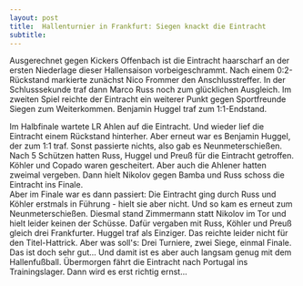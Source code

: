 ```yaml
---
layout: post
title:  Hallenturnier in Frankfurt: Siegen knackt die Eintracht
subtitle:  
---
```


Ausgerechnet gegen Kickers Offenbach ist die Eintracht haarscharf an der ersten Niederlage dieser Hallensaison vorbeigeschrammt. Nach einem 0:2-Rückstand markierte zunächst Nico Frommer den Anschlusstreffer. In der Schlusssekunde traf dann Marco Russ noch zum glücklichen Ausgleich. Im zweiten Spiel reichte der Eintracht ein weiterer Punkt gegen Sportfreunde Siegen zum Weiterkommen. Benjamin Huggel traf zum 1:1-Endstand. 

Im Halbfinale wartete LR Ahlen auf die Eintracht. Und wieder lief die Eintracht einem Rückstand hinterher. Aber erneut war es Benjamin Huggel, der zum 1:1 traf. Sonst passierte nichts, also gab es Neunmeterschießen. Nach 5 Schützen hatten Russ, Huggel und Preuß für die Eintracht getroffen. Köhler und Copado waren gescheitert. Aber auch die Ahlener hatten zweimal vergeben. Dann hielt Nikolov gegen Bamba und Russ schoss die Eintracht ins Finale.  
Aber im Finale war es dann passiert: Die Eintracht ging durch Russ und Köhler erstmals in Führung - hielt sie aber nicht. Und so kam es erneut zum Neunmeterschießen. Diesmal stand Zimmermann statt Nikolov im Tor und hielt leider keinen der Schüsse. Dafür vergaben mit Russ, Köhler und Preuß gleich drei Frankfurter. Huggel traf als Einziger. Das reichte leider nicht für den Titel-Hattrick. Aber was soll's: Drei Turniere, zwei Siege, einmal Finale. Das ist doch sehr gut... Und damit ist es aber auch langsam genug mit dem Hallenfußball. Übermorgen fährt die Eintracht nach Portugal ins Trainingslager. Dann wird es erst richtig ernst...
